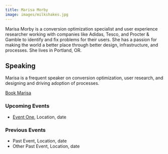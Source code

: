 ```yaml
---
title: Marisa Morby
image: images/milkshakes.jpg
---
```


Marisa Morby is a conversion optimization specialist and user experience researcher working with companies like Adidas, Tesco, and Procter & Gamble to identify and fix problems for their users. She has a passion for making the world a better place through better design, infrastructure, and processes. She lives in Portland, OR.

## Speaking

Marisa is a frequent speaker on conversion optimization, user research, and designing and driving adoption of processes.

<a href="/contact" class="button" style="margin-bottom: 3rem;">
  <span>Book Marisa</span>
</a>

### Upcoming Events

- [Event One](#link-to-event), Location, date

### Previous Events

- Past Event, Location, date
- Other Past Event, Location, date

